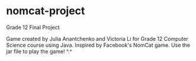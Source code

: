 # nomcat-project
Grade 12 Final Project

Game created by Julia Anantchenko and Victoria Li for Grade 12 Computer Science course using Java. Inspired by Facebook's NomCat game. Use the jar file to play the game! ^.^
